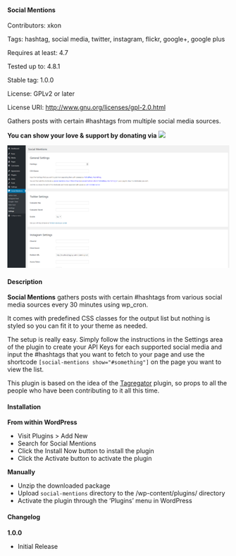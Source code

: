 #### Social Mentions
Contributors: xkon

Tags: hashtag, social media, twitter, instagram, flickr, google+, google plus

Requires at least: 4.7

Tested up to: 4.8.1

Stable tag: 1.0.0

License: GPLv2 or later

License URI: http://www.gnu.org/licenses/gpl-2.0.html

Gathers posts with certain #hashtags from multiple social media sources.

**You can show your love & support by donating via**  <a href="https://www.paypal.me/xkon" target="_blank"><img src="https://www.paypalobjects.com/webstatic/paypalme/images/pp_logo_small.png" height="20px"/></a>

![socment_img](https://raw.githubusercontent.com/mrxkon/social-mentions/master/social_mentions.png)

#### Description

**Social Mentions** gathers posts with certain #hashtags from various social media sources every 30 minutes using wp_cron.

It comes with predefined CSS classes for the output list but nothing is styled so you can fit it to your theme as needed.

The setup is really easy. Simply follow the instructions in the Settings area of the plugin to create your API Keys for each supported social media and input the #hashtags that you want to fetch to your page and use the shortcode `[social-mentions show="#something"]` on the page you want to view the list.

This plugin is based on the idea of the [Tagregator](https://wordpress.org/plugins/tagregator) plugin, so props to all the people who have been contributing to it all this time.

#### Installation

**From within WordPress**

* Visit Plugins > Add New
* Search for Social Mentions
* Click the Install Now button to install the plugin
* Click the Activate button to activate the plugin

**Manually**

* Unzip the downloaded package
* Upload `social-mentions` directory to the /wp-content/plugins/ directory
* Activate the plugin through the ‘Plugins’ menu in WordPress

#### Changelog

**1.0.0**

* Initial Release